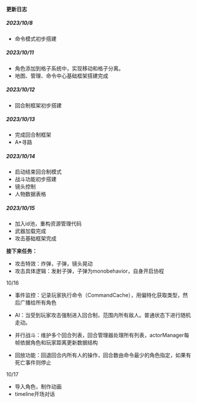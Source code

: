 #### 更新日志

##### 2023/10/8 

- 命令模式初步搭建

##### 2023/10/11 

- 角色添加到格子系统中，实现移动和格子分离。
- 地图、管理、命令中心基础框架搭建完成

##### 2023/10/12

- 回合制框架初步搭建

##### 2023/10/13

- 完成回合制框架
- A*寻路

##### 2023/10/14

- 启动结束回合制模式
- 战斗功能初步搭建
- 镜头控制
- 人物数据表格

##### 2023/10/15

- 加入id池，重构资源管理代码
- 武器加载完成
- 攻击基础框架完成



**接下来任务：**

- 攻击特效：炸弹，子弹，镜头晃动
- 攻击具体逻辑：发射子弹，子弹为monobehavior，自身开启协程



10/16

- 事件监控：记录玩家执行命令（CommandCache），用偏特化获取类型，然后广播给所有角色

- AI：当受到玩家攻击强制进入回合制，范围内所有敌人。普通状态下进行随机走动。
- 并行战斗：维护多个回合列表，回合管理器处理所有列表，actorManager每帧依据角色和玩家距离更新数据结构
- 回放功能：回退回合内所有人的操作，回合数由命令最少的角色指定，如果有死亡事件则停止



10/17

- 导入角色，制作动画
- timeline开场对话





